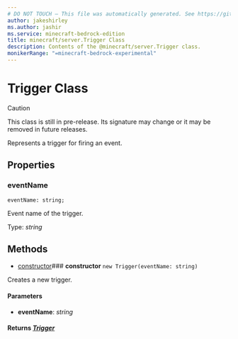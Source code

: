 ```yaml
---
# DO NOT TOUCH — This file was automatically generated. See https://github.com/mojang/minecraftapidocsgenerator to modify descriptions, examples, etc.
author: jakeshirley
ms.author: jashir
ms.service: minecraft-bedrock-edition
title: minecraft/server.Trigger Class
description: Contents of the @minecraft/server.Trigger class.
monikerRange: "=minecraft-bedrock-experimental"
---
```

# Trigger Class

> [!CAUTION]
> This class is still in pre-release.  Its signature may change or it may be removed in future releases.

Represents a trigger for firing an event.

## Properties

### **eventName**
`eventName: string;`

Event name of the trigger.

Type: *string*

## Methods
- [constructor](#constructor)### **constructor**
`
new Trigger(eventName: string)
`

Creates a new trigger.

#### **Parameters**
- **eventName**: *string*

#### **Returns** [*Trigger*](Trigger.md)
